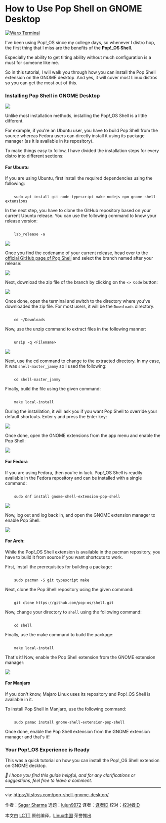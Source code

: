 [#]: subject: "How to Use Pop Shell on GNOME Desktop"
[#]: via: "https://itsfoss.com/pop-shell-gnome-desktop/"
[#]: author: "Sagar Sharma https://itsfoss.com/author/sagar/"
[#]: collector: "lujun9972/lctt-scripts-1705972010"
[#]: translator: " "
[#]: reviewer: " "
[#]: publisher: " "
[#]: url: " "

How to Use Pop Shell on GNOME Desktop
======

[![Warp Terminal][1]][2]

I've been using Pop!_OS since my college days, so whenever I distro hop, the first thing that I miss are the benefits of the **Pop!_OS Shell**.

Especially the ability to get tilting ability without much configuration is a must for someone like me.

So in this tutorial, I will walk you through how you can install the Pop Shell extension on the GNOME desktop. And yes, it will cover most Linux distros so you can get the most out of this.

### Installing Pop Shell in GNOME Desktop

![][3]

Unlike most installation methods, installing the Pop!_OS Shell is a little different.

For example, if you're an Ubuntu user, you have to build Pop Shell from the source whereas Fedora users can directly install it using its package manager (as it is available in its repository).

To make things easy to follow, I have divided the installation steps for every distro into different sections:

#### For Ubuntu

If you are using Ubuntu, first install the required dependencies using the following:

```

    sudo apt install git node-typescript make nodejs npm gnome-shell-extensions

```

In the next step, you have to clone the GitHub repository based on your current Ubuntu release. You can use the following command to know your release version:

```

    lsb_release -a

```

![][4]

Once you find the codename of your current release, head over to the [official GitHub page of Pop Shell][5] and select the branch named after your release:

![][6]

Next, download the zip file of the branch by clicking on the `<> Code` button:

![][7]

Once done, open the terminal and switch to the directory where you've downloaded the zip file. For most users, it will be the `Downloads` directory:

```

    cd ~/Downloads

```

Now, use the unzip command to extract files in the following manner:

```

    unzip -q <Filename>

```

![][8]

Next, use the cd command to change to the extracted directory. In my case, it was `shell-master_jammy` so I used the following:

```

    cd shell-master_jammy

```

Finally, build the file using the given command:

```

    make local-install

```

During the installation, it will ask you if you want Pop Shell to override your default shortcuts. Enter `y` and press the Enter key:

![][9]

Once done, open the GNOME extensions from the app menu and enable the Pop Shell:

![][10]

#### For Fedora

If you are using Fedora, then you're in luck. Pop!_OS Shell is readily available in the Fedora repository and can be installed with a single command:

```

    sudo dnf install gnome-shell-extension-pop-shell

```

![][11]

Now, log out and log back in, and open the GNOME extension manager to enable Pop Shell:

![][12]

#### For Arch:

While the Pop!_OS Shell extension is available in the pacman repository, you have to build it from source if you want shortcuts to work.

First, install the prerequisites for building a package:

```

    sudo pacman -S git typescript make

```

Next, clone the Pop Shell repository using the given command:

```

    git clone https://github.com/pop-os/shell.git

```

Now, change your directory to `shell` using the following command:

```

    cd shell

```

Finally, use the make command to build the package:

```

    make local-install

```

That's it! Now, enable the Pop Shell extension from the GNOME extension manager:

![][13]

#### For Manjaro

If you don't know, Majaro Linux uses its repository and Pop!_OS Shell is available in it.

To install Pop Shell in Manjaro, use the following command:

```

    sudo pamac install gnome-shell-extension-pop-shell

```

Once done, enable the Pop Shell extension from the GNOME extension manager and that's it!

### Your Pop!_OS Experience is Ready

This was a quick tutorial on how you can install the Pop!_OS Shell extension on GNOME desktop.

_💬 I hope you find this guide helpful, and for any clarifications or suggestions, feel free to leave a comment._

--------------------------------------------------------------------------------

via: https://itsfoss.com/pop-shell-gnome-desktop/

作者：[Sagar Sharma][a]
选题：[lujun9972][b]
译者：[译者ID](https://github.com/译者ID)
校对：[校对者ID](https://github.com/校对者ID)

本文由 [LCTT](https://github.com/LCTT/TranslateProject) 原创编译，[Linux中国](https://linux.cn/) 荣誉推出

[a]: https://itsfoss.com/author/sagar/
[b]: https://github.com/lujun9972
[1]: https://itsfoss.com/assets/images/warp-terminal.webp
[2]: https://www.warp.dev?utm_source=its_foss&utm_medium=display&utm_campaign=linux_launch
[3]: https://itsfoss.com/content/images/2024/04/Pop-shell.png
[4]: https://itsfoss.com/content/images/2024/04/Find-the-release-name-in-ubuntu.png
[5]: https://github.com/pop-os/shell
[6]: https://itsfoss.com/content/images/2024/04/Select-release.png
[7]: https://itsfoss.com/content/images/2024/04/Download-the-zip-file-of-the-branch.png
[8]: https://itsfoss.com/content/images/2024/04/Unzip-the-branch-zip-file.png
[9]: https://itsfoss.com/content/images/2024/04/Override-with-popshell-shortcuts.png
[10]: https://itsfoss.com/content/images/2024/04/Enable-pop-shell-in-ubuntu.png
[11]: https://itsfoss.com/content/images/2024/04/Install-pop-shell-in-Fedora.png
[12]: https://itsfoss.com/content/images/2024/04/Enable-Pop-Shell-extension-in-Fedora.png
[13]: https://itsfoss.com/content/images/2024/04/Enable-Pop-Shell-extension-in-Arch-Linux.png
